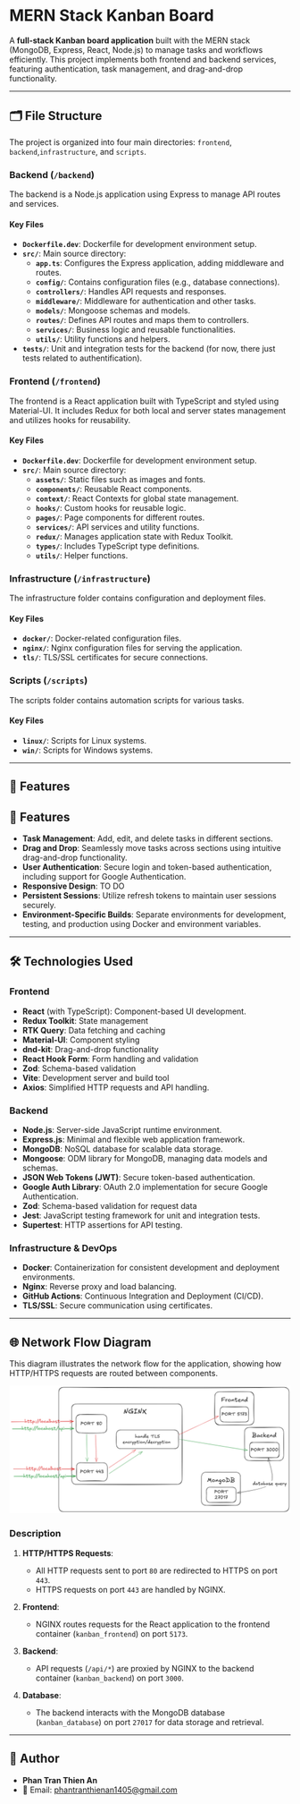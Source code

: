 # MERN Stack Kanban Board

A **full-stack Kanban board application** built with the MERN stack (MongoDB, Express, React, Node.js) to manage tasks and workflows efficiently. This project implements both frontend and backend services, featuring authentication, task management, and drag-and-drop functionality.

---

## 🗂️ File Structure

The project is organized into four main directories: `frontend`, `backend`,`infrastructure`, and `scripts`.

### **Backend** (`/backend`)
The backend is a Node.js application using Express to manage API routes and services.

#### **Key Files**
- **`Dockerfile.dev`**: Dockerfile for development environment setup.
- **`src/`**: Main source directory:
  - **`app.ts`**: Configures the Express application, adding middleware and routes.
  - **`config/`**: Contains configuration files (e.g., database connections).
  - **`controllers/`**: Handles API requests and responses.
  - **`middleware/`**: Middleware for authentication and other tasks.
  - **`models/`**: Mongoose schemas and models.
  - **`routes/`**: Defines API routes and maps them to controllers.
  - **`services/`**: Business logic and reusable functionalities.
  - **`utils/`**: Utility functions and helpers.
- **`tests/`**: Unit and integration tests for the backend (for now, there just tests related to authentification).

### **Frontend** (`/frontend`)
The frontend is a React application built with TypeScript and styled using Material-UI. It includes Redux for both local and server states management and utilizes hooks for reusability.

#### **Key Files**
- **`Dockerfile.dev`**: Dockerfile for development environment setup.
- **`src/`**: Main source directory:
  - **`assets/`**: Static files such as images and fonts.
  - **`components/`**: Reusable React components.
  - **`context/`**: React Contexts for global state management.
  - **`hooks/`**: Custom hooks for reusable logic.
  - **`pages/`**: Page components for different routes.
  - **`services/`**: API services and utility functions.
  - **`redux/`**: Manages application state with Redux Toolkit.
  - **`types/`**: Includes TypeScript type definitions.
  - **`utils/`**: Helper functions.

### **Infrastructure** (`/infrastructure`)
The infrastructure folder contains configuration and deployment files.

#### **Key Files**
- **`docker/`**: Docker-related configuration files.
- **`nginx/`**: Nginx configuration files for serving the application.
- **`tls/`**: TLS/SSL certificates for secure connections.

### **Scripts** (`/scripts`)
The scripts folder contains automation scripts for various tasks.

#### **Key Files**
- **`linux/`**: Scripts for Linux systems.
- **`win/`**: Scripts for Windows systems.

---

## 🚀 Features

## 🚀 Features

- **Task Management**: Add, edit, and delete tasks in different sections.
- **Drag and Drop**: Seamlessly move tasks across sections using intuitive drag-and-drop functionality.
- **User Authentication**: Secure login and token-based authentication, including support for Google Authentication.
- **Responsive Design**: TO DO
- **Persistent Sessions**: Utilize refresh tokens to maintain user sessions securely.
- **Environment-Specific Builds**: Separate environments for development, testing, and production using Docker and environment variables.

---

## 🛠️ Technologies Used

### **Frontend**
- **React** (with TypeScript): Component-based UI development.
- **Redux Toolkit**: State management
- **RTK Query**: Data fetching and caching
- **Material-UI**: Component styling
- **dnd-kit**: Drag-and-drop functionality
- **React Hook Form**: Form handling and validation
- **Zod**: Schema-based validation
- **Vite**: Development server and build tool
- **Axios**: Simplified HTTP requests and API handling.

### **Backend**
- **Node.js**: Server-side JavaScript runtime environment.
- **Express.js**: Minimal and flexible web application framework.
- **MongoDB**: NoSQL database for scalable data storage.
- **Mongoose**: ODM library for MongoDB, managing data models and schemas.
- **JSON Web Tokens (JWT)**: Secure token-based authentication.
- **Google Auth Library**: OAuth 2.0 implementation for secure Google Authentication.
- **Zod**: Schema-based validation for request data
- **Jest**: JavaScript testing framework for unit and integration tests.
- **Supertest**: HTTP assertions for API testing.

### **Infrastructure & DevOps**
- **Docker**: Containerization for consistent development and deployment environments.
- **Nginx**: Reverse proxy and load balancing.
- **GitHub Actions**: Continuous Integration and Deployment (CI/CD).
- **TLS/SSL**: Secure communication using certificates.

---

## 🌐 Network Flow Diagram

This diagram illustrates the network flow for the application, showing how HTTP/HTTPS requests are routed between components.

![Network Flow Diagram](image.png)

### Description
1. **HTTP/HTTPS Requests**:
   - All HTTP requests sent to port `80` are redirected to HTTPS on port `443`.
   - HTTPS requests on port `443` are handled by NGINX.

2. **Frontend**:
   - NGINX routes requests for the React application to the frontend container (`kanban_frontend`) on port `5173`.

3. **Backend**:
   - API requests (`/api/*`) are proxied by NGINX to the backend container (`kanban_backend`) on port `3000`.

4. **Database**:
   - The backend interacts with the MongoDB database (`kanban_database`) on port `27017` for data storage and retrieval.

---

## 👤 Author

- **Phan Tran Thien An**
- 📧 Email: [phantranthienan1405@gmail.com](mailto:phantranthienan1405@gmail.com)
